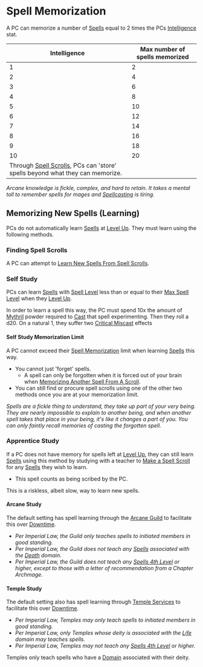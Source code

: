 # Spell Memorization

A PC can memorize a number of [Spells](Spells.md) equal to 2 times the PCs [Intelligence](../Player%20Characters/Chosen%20Statistics/Intelligence.md) stat.

|Intelligence|Max number of spells memorized|
|------------|------------------------------|
|1|2|
|2|4|
|3|6|
|4|8|
|5|10|
|6|12|
|7|14|
|8|16|
|9|18|
|10|20|
|Through [Spell Scrolls](Spell%20Scrolls.md), PCs can 'store' spells beyond what they can memorize.||

*Arcane knowledge is fickle, complex, and hard to retain. It takes a mental toll to remember spells for mages and [Spellcasting](Spellcasting.md) is tiring.*

## Memorizing New Spells (Learning)

PCs do not automatically learn [Spells](Spells.md) at [Level Up](../Player%20Characters/Derived%20Statistics/Level.md#Level%20Up). They must learn using the following methods.

### Finding Spell Scrolls

A PC can attempt to [Learn New Spells From Spell Scrolls](Spell%20Scrolls.md#Learning%20From%20Spell%20Scrolls).

### Self Study

PCs can learn [Spells](Spells.md) with [Spell Level](Spell%20Level.md) less than or equal to their [Max Spell Level](Spell%20Level.md#Max%20Spell%20Level) when they [Level Up](../Player%20Characters/Derived%20Statistics/Level.md#Level%20Up).

In order to learn a spell this way, the PC must spend 10x the amount of [Mythril](Mythril.md) powder required to [Cast](Spellcasting.md) that spell experimenting. Then they roll a d20. On a natural 1, they suffer two [Critical Miscast](../Game%20Procedures/Dice%20Rolls/Critical%20Miscast.md) effects

#### Self Study Memorization Limit

A PC cannot exceed their [Spell Memorization](Spell%20Memorization.md) limit when learning [Spells](Spells.md) this way.

* You cannot just 'forget' spells.
  * A spell can only be forgotten when it is forced out of your brain when [Memorizing Another Spell From A Scroll](Spell%20Scrolls.md#Spell%20Scroll%20Memorization).
* You can still find or procure spell scrolls using one of the other two methods once you are at your memorization limit.

*Spells are a fickle thing to understand, they take up part of your very being. They are nearly impossible to explain to another being, and when another spell takes that place in your being, it's like it changes a part of you. You can only faintly recall memories of casting the forgotten spell.*

### Apprentice Study

If a PC does not have memory for spells left at [Level Up](../Player%20Characters/Derived%20Statistics/Level.md#Level%20Up), they can still learn [Spells](Spells.md) using this method by studying with a teacher to [Make a Spell Scroll](Spell%20Scrolls.md#Making%20Spell%20Scrolls) for any [Spells](Spells.md) they wish to learn.

* This spell counts as being scribed by the PC.

This is a riskless, albeit slow, way to learn new spells.

#### Arcane Study

The default setting has spell learning through the [Arcane Guild](../Economy/Detailed%20Prices/Relevant%20Prices/Arcane%20Guild.md) to facilitate this over [Downtime](../Player%20Characters/Derived%20Statistics/Level.md#Downtime).

* *Per Imperial Law, the Guild only teaches spells to initiated members in good standing.*
* *Per Imperial Law, the Guild does not teach any [Spells](Spells.md) associated with the [Death](Spell%20Domains/Death.md) domain.*
* *Per Imperial Law, the Guild does not teach any [Spells 4th Level](Spell%20Level.md) or higher, except to those with a letter of recommendation from a Chapter Archmage.*

#### Temple Study

The default setting also has spell learning through [Temple Services](../Economy/Detailed%20Prices/Relevant%20Prices/Temple%20Services.md) to facilitate this over [Downtime](../Player%20Characters/Derived%20Statistics/Level.md#Downtime).

* *Per Imperial Law, Temples may only teach spells to initiated members in good standing.*
* *Per Imperial Law, only Temples whose deity is associated with the [Life](Spell%20Domains/Life.md) domain may teaches spells.*
* *Per Imperial Law, Temples may not teach any [Spells 4th Level](Spell%20Level.md) or higher.*

Temples only teach spells who have a [Domain](Spell%20Domains/!Domain%20Index.md) associated with their deity.
